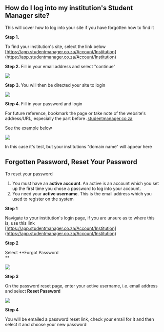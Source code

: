

## How do I log into my institution's Student Manager site?

This will cover how to log into your site if you have forgotten how to find it


**Step 1.**

 To find your institution's site, select the link below  
[https://app.studentmanager.co.za/Account/Institution](https://app.studentmanager.co.za/Account/Institution)  
  
**Step 2.** Fill in your email address and select "continue"  

![](https://downloads.intercomcdn.com/i/o/104096997/916c54da66b0894347a60d97/image.png)

**Step 3.** You will then be directed your site to login  

![](https://downloads.intercomcdn.com/i/o/104098092/11194379a050c0dc85fcd139/image.png)

**Step 4.** Fill in your password and login

For future reference, bookmark the page or take note of the website's address/URL, especially the part before .[studentmanager.co.za](http://studentmanager.co.za/)

See the example below

![](https://downloads.intercomcdn.com/i/o/104098896/f6e0f901f38b9898668b72b1/image.png)

In this case it's test, but your institutions "domain name" will appear here

## Forgotten Password, Reset Your Password

To reset your password

1.  You must have an **active** **account**. An active is an account which you set up the first time you chose a password to log into your account.
2.  You need your **active username**. This is the email address which you used to register on the system

**Step 1**

Navigate to your institution's login page, if you are unsure as to where this is, use this link  
[https://app.studentmanager.co.za/Account/Institution](https://app.studentmanager.co.za/Account/Institution)

**Step 2**

Select **Forgot Password  
**

![](https://downloads.intercomcdn.com/i/o/187155596/8973ae50f49dccb289f4ff33/Screenshot+2020-02-24+at+09.57.03.png)

**Step 3**

  
On the password reset page, enter your active username, i.e. email address and select **Reset Password**

![](https://downloads.intercomcdn.com/i/o/187155821/f57edf864bd1e191a87f9a82/Screenshot+2020-02-24+at+09.58.26.png)

**Step 4**

You will be emailed a password reset link, check your email for it and then select it and choose your new password
<!--stackedit_data:
eyJoaXN0b3J5IjpbNzg2NTYwNDk1XX0=
-->
